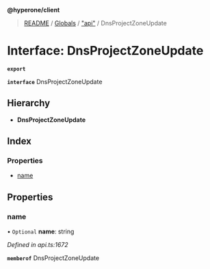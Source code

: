 **@hyperone/client**

> [README](../README.md) / [Globals](../globals.md) / ["api"](../modules/_api_.md) / DnsProjectZoneUpdate

# Interface: DnsProjectZoneUpdate

**`export`** 

**`interface`** DnsProjectZoneUpdate

## Hierarchy

* **DnsProjectZoneUpdate**

## Index

### Properties

* [name](_api_.dnsprojectzoneupdate.md#name)

## Properties

### name

• `Optional` **name**: string

*Defined in api.ts:1672*

**`memberof`** DnsProjectZoneUpdate
